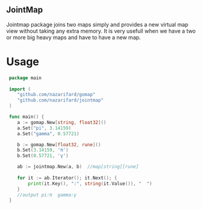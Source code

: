 ## JointMap
Jointmap package joins two maps simply and provides a new virtual map view without taking any extra memory. It is very usefull when we have a two or more big heavy maps and have to have a new map.

# Usage
```go
 package main
    
 import (
    "github.com/nazarifard/gomap"
    "github.com/nazarifard/jointmap"
 )

 func main() {
    a := gomap.New[string, float32]()
	a.Set("pi", 3.14159)
	a.Set("gamma", 0.57721)

	b := gomap.New[float32, rune]()
	b.Set(3.14159, 'π')
	b.Set(0.57721, 'γ')

	ab := jointmap.New(a, b)  //map[string][rune]
    
	for it := ab.Iterator(); it.Next(); {
		print(it.Key(), ":", string(it.Value()), "  ")        
	}
    //output pi:π  gamma:γ
 }
```
